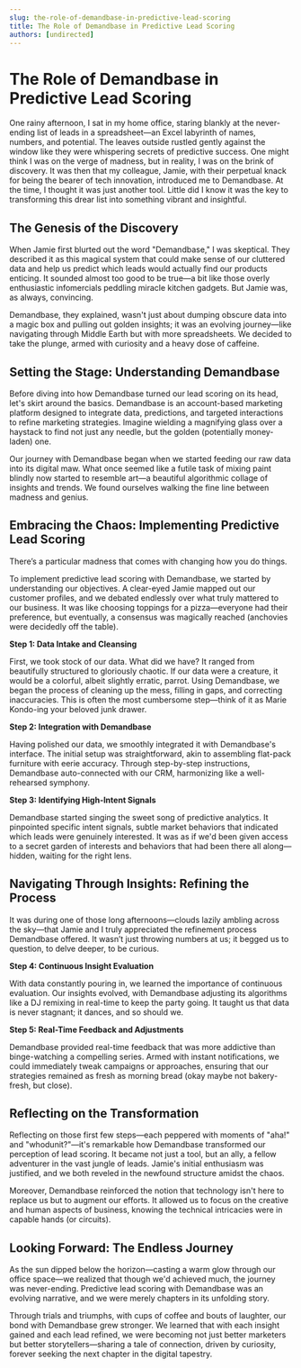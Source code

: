 ```yaml
---
slug: the-role-of-demandbase-in-predictive-lead-scoring
title: The Role of Demandbase in Predictive Lead Scoring
authors: [undirected]
---
```



# The Role of Demandbase in Predictive Lead Scoring

One rainy afternoon, I sat in my home office, staring blankly at the never-ending list of leads in a spreadsheet—an Excel labyrinth of names, numbers, and potential. The leaves outside rustled gently against the window like they were whispering secrets of predictive success. One might think I was on the verge of madness, but in reality, I was on the brink of discovery. It was then that my colleague, Jamie, with their perpetual knack for being the bearer of tech innovation, introduced me to Demandbase. At the time, I thought it was just another tool. Little did I know it was the key to transforming this drear list into something vibrant and insightful. 

## The Genesis of the Discovery

When Jamie first blurted out the word "Demandbase," I was skeptical. They described it as this magical system that could make sense of our cluttered data and help us predict which leads would actually find our products enticing. It sounded almost too good to be true—a bit like those overly enthusiastic infomercials peddling miracle kitchen gadgets. But Jamie was, as always, convincing.

Demandbase, they explained, wasn't just about dumping obscure data into a magic box and pulling out golden insights; it was an evolving journey—like navigating through Middle Earth but with more spreadsheets. We decided to take the plunge, armed with curiosity and a heavy dose of caffeine.

## Setting the Stage: Understanding Demandbase

Before diving into how Demandbase turned our lead scoring on its head, let's skirt around the basics. Demandbase is an account-based marketing platform designed to integrate data, predictions, and targeted interactions to refine marketing strategies. Imagine wielding a magnifying glass over a haystack to find not just any needle, but the golden (potentially money-laden) one.

Our journey with Demandbase began when we started feeding our raw data into its digital maw. What once seemed like a futile task of mixing paint blindly now started to resemble art—a beautiful algorithmic collage of insights and trends. We found ourselves walking the fine line between madness and genius.

## Embracing the Chaos: Implementing Predictive Lead Scoring

There’s a particular madness that comes with changing how you do things. 

To implement predictive lead scoring with Demandbase, we started by understanding our objectives. A clear-eyed Jamie mapped out our customer profiles, and we debated endlessly over what truly mattered to our business. It was like choosing toppings for a pizza—everyone had their preference, but eventually, a consensus was magically reached (anchovies were decidedly off the table).

**Step 1: Data Intake and Cleansing**

First, we took stock of our data. What did we have? It ranged from beautifully structured to gloriously chaotic. If our data were a creature, it would be a colorful, albeit slightly erratic, parrot. Using Demandbase, we began the process of cleaning up the mess, filling in gaps, and correcting inaccuracies. This is often the most cumbersome step—think of it as Marie Kondo-ing your beloved junk drawer.

**Step 2: Integration with Demandbase**

Having polished our data, we smoothly integrated it with Demandbase's interface. The initial setup was straightforward, akin to assembling flat-pack furniture with eerie accuracy. Through step-by-step instructions, Demandbase auto-connected with our CRM, harmonizing like a well-rehearsed symphony. 

**Step 3: Identifying High-Intent Signals**

Demandbase started singing the sweet song of predictive analytics. It pinpointed specific intent signals, subtle market behaviors that indicated which leads were genuinely interested. It was as if we'd been given access to a secret garden of interests and behaviors that had been there all along—hidden, waiting for the right lens.

## Navigating Through Insights: Refining the Process

It was during one of those long afternoons—clouds lazily ambling across the sky—that Jamie and I truly appreciated the refinement process Demandbase offered. It wasn’t just throwing numbers at us; it begged us to question, to delve deeper, to be curious. 

**Step 4: Continuous Insight Evaluation**

With data constantly pouring in, we learned the importance of continuous evaluation. Our insights evolved, with Demandbase adjusting its algorithms like a DJ remixing in real-time to keep the party going. It taught us that data is never stagnant; it dances, and so should we.

**Step 5: Real-Time Feedback and Adjustments**

Demandbase provided real-time feedback that was more addictive than binge-watching a compelling series. Armed with instant notifications, we could immediately tweak campaigns or approaches, ensuring that our strategies remained as fresh as morning bread (okay maybe not bakery-fresh, but close).

## Reflecting on the Transformation

Reflecting on those first few steps—each peppered with moments of "aha!" and "whodunit?"—it's remarkable how Demandbase transformed our perception of lead scoring. It became not just a tool, but an ally, a fellow adventurer in the vast jungle of leads. Jamie's initial enthusiasm was justified, and we both reveled in the newfound structure amidst the chaos.

Moreover, Demandbase reinforced the notion that technology isn't here to replace us but to augment our efforts. It allowed us to focus on the creative and human aspects of business, knowing the technical intricacies were in capable hands (or circuits).

## Looking Forward: The Endless Journey

As the sun dipped below the horizon—casting a warm glow through our office space—we realized that though we'd achieved much, the journey was never-ending. Predictive lead scoring with Demandbase was an evolving narrative, and we were merely chapters in its unfolding story.

Through trials and triumphs, with cups of coffee and bouts of laughter, our bond with Demandbase grew stronger. We learned that with each insight gained and each lead refined, we were becoming not just better marketers but better storytellers—sharing a tale of connection, driven by curiosity, forever seeking the next chapter in the digital tapestry.